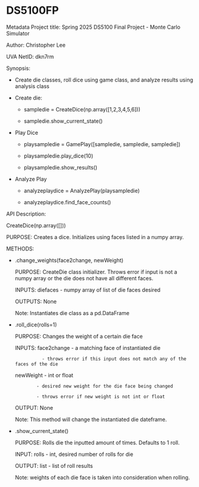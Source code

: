 # DS5100FP

Metadata
Project title: Spring 2025 DS5100 Final Project - Monte Carlo Simulator 

Author: Christopher Lee

UVA NetID: dkn7rm

Synopsis:
* Create die classes, roll dice using game class, and analyze results using analysis class

* Create die:

    * sampledie = CreateDice(np.array([1,2,3,4,5,6]))
    
    * sampledie.show_current_state()

* Play Dice

    * playsampledie = GamePlay([sampledie, sampledie, sampledie])
    
    * playsampledie.play_dice(10)
    
    * playsampledie.show_results()
    
* Analyze Play

    * analyzeplaydice = AnalyzePlay(playsampledie)
    
    * analyzeplaydice.find_face_counts()
    
API Description:

CreateDice(np.array([]))

PURPOSE: Creates a dice. Initializes using faces listed in a numpy array.

METHODS:
- .change_weights(face2change, newWeight)

    PURPOSE: CreateDie class initializer. Throws error if input is not a numpy array 
    or the die does not have all different faces.

    INPUTS:
    diefaces - numpy array of list of die faces desired

    OUTPUTS:
    None

    Note: Instantiates die class as a pd.DataFrame
    
- .roll_dice(rolls=1)

    PURPOSE: Changes the weight of a certain die face

    INPUTS:
    face2change - a matching face of instantiated die
    
                - throws error if this input does not match any of the faces of the die
                
    newWeight - int or float
    
              - desired new weight for the die face being changed
              
              - throws error if new weight is not int or float

    OUTPUT:
    None

    Note: This method will change the instantiated die dateframe.
    
- .show_current_state()

    PURPOSE: Rolls die the inputted amount of times. Defaults to 1 roll.

    INPUT: 
    rolls - int, desired number of rolls for die

    OUTPUT:
    list - list of roll results

    Note: weights of each die face is taken into consideration when rolling.